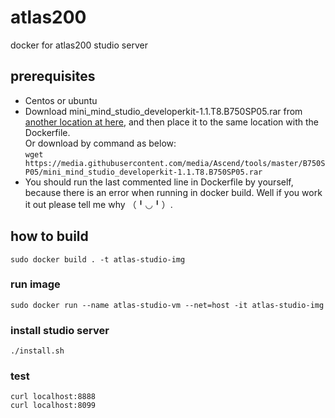 # atlas200
docker for atlas200 studio server
## prerequisites 
* Centos or ubuntu
* Download mini_mind_studio_developerkit-1.1.T8.B750SP05.rar from [another location at here](https://github.com/Ascend/tools/blob/master/B750SP05/mini_mind_studio_developerkit-1.1.T8.B750SP05.rar
), and then place it to the same location with the Dockerfile.  
Or download by command as below:  
```wget https://media.githubusercontent.com/media/Ascend/tools/master/B750SP05/mini_mind_studio_developerkit-1.1.T8.B750SP05.rar```
* You should run the last commented line in Dockerfile by yourself, because there is an error when running in docker build.
Well if you work it out please tell me why （╹◡╹）.
## how to build 
```sudo docker build . -t atlas-studio-img```
### run image
```sudo docker run --name atlas-studio-vm --net=host -it atlas-studio-img```
### install studio server
```./install.sh```
### test
```shell
curl localhost:8888
curl localhost:8099
```
